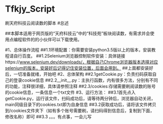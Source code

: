 # Tfkjy_Script
刷天府科技云阅读数的脚本
#总述

##本脚本适用于网页版的“天府科技云”中的“科技苑”板块阅读数，有需求并会使用点编程软件的的小伙伴可以下载使用。

#1、总体操作流程
##1.1环境配置：你需要安装python3.5版以上的版本，安装教程请自行百度。
##1.2Selenium浏览器控制软件安装：具体链接https://www.selenium.dev/downloads/，根据自己Chrome浏览器版本选择对应selenium的版本，安装好后记得记住安装位置，后面会用到。
##上面都安装好后，一切准备就绪，开始吧
#2、总体架构
##2.1getCookie.py：负责扫码获取自己的登录cookie信息
##2.2__init__.py：主执行函数，内有很多方法，分别有不同的功能，注释很详细，具体请参照注释
##2.3/cookies:存储需要刷阅读数的账号的cookie信息，一条信息一个txt文件
#3、运行方法：
##3.1首先点入getCookie.py，运行该文件，扫码成功后，请等待两分钟后，浏览器自动关闭，main同级目录下的cookies.txt即为自身信息
##3.2获取成功后，请将该文件拷贝到/cookies文件夹下（如有多个账号需要刷，请扫码得到信息后，复制到下面，修改名称）即可
##3.3
。。。有点事，一会儿写
